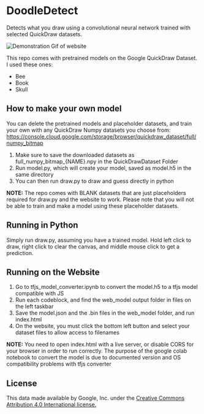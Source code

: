 # DoodleDetect
Detects what you draw using a convolutional neural network trained with selected QuickDraw datasets. 

![Demonstration Gif of website](https://media1.giphy.com/media/v1.Y2lkPTc5MGI3NjExYWkyeno1emlteHNqZzd6M3Z4amE1YTVlemMzeTIxeXB3cXRiMHRyMCZlcD12MV9pbnRlcm5hbF9naWZfYnlfaWQmY3Q9Zw/jEX2PbdK10CCCcnwbV/giphy.gif)

This repo comes with pretrained models on the Google QuickDraw Dataset. I used these ones:
 - Bee
 - Book
 - Skull

 ## How to make your own model
You can delete the pretrained models and placeholder datasets, and train your own with any QuickDraw Numpy datasets you choose from: https://console.cloud.google.com/storage/browser/quickdraw_dataset/full/numpy_bitmap

1. Make sure to save the downloaded datasets as full_numpy_bitmap_{NAME}.npy in the QuickDrawDataset Folder
2. Run model.py, which will create your model, saved as model.h5 in the same directory
3. You can then run draw.py to draw and guess directly in python

**NOTE:** The repo comes with BLANK datasets that are just placeholders required for draw.py and the website to work. Please note that you will not be able to train and make a model using these placeholder datasets.

## Running in Python
Simply run draw.py, assuming you have a trained model. Hold left click to draw, right click to clear the canvas, and middle mouse click to get a prediction.

## Running on the Website
1. Go to tfjs_model_converter.ipynb to convert the model.h5 to a tfjs model compatible with JS
2. Run each codeblock, and find the web_model output folder in files on the left taskbar
3. Save the model.json and the .bin files in the web_model folder, and run index.html
4. On the website, you must click the bottom left button and select your dataset files to allow access to filenames

**NOTE:** You need to open index.html with a live server, or disable CORS for your browser in order to run correctly.
The purpose of the google colab notebook to convert the model is due to documented version and OS compatibility problems with tfjs converter

## License
This data made available by Google, Inc. under the [Creative Commons Attribution 4.0 International license.](https://creativecommons.org/licenses/by/4.0/) 

